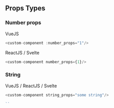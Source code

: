 ## Props Types


### Number props

VueJS
```js
<custom-component :number_props="1"/>

```

ReactJS / Svelte
```js
<custom-component number_props={1}/>

```


### String
VueJS /  ReactJS / Svelte
```js
<custom-component string_props="some string"/>

``

